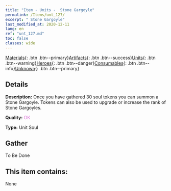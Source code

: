 ```yaml
---
title: "Item - Units -  Stone Gargoyle"
permalink: /Items/unt_127/
excerpt: " Stone Gargoyle"
last_modified_at: 2020-12-11
lang: en
ref: "unt_127.md"
toc: false
classes: wide
---
```

 [Materials](/Items/){: .btn .btn--primary}[Artifacts](/Items/Artifacts/){: .btn .btn--success}[Units](/Items/Units/){: .btn .btn--warning}[Heroes](/Items/Heroes/){: .btn .btn--danger}[Consumables](/Items/Consumables/){: .btn .btn--info}[Unknown](/Items/Unknown/){: .btn .btn--primary}

## Details
 **Description:** Once you have gathered 30 soul tokens you can summon a Stone Gargoyle. Tokens can also be used to upgrade or increase the rank of Stone Gargoyles.

 **Quality:** <span style="color: #DA70D6">OK</span>

 **Type:** Unit Soul

## Gather

  To Be Done

## This item contains:

  None

